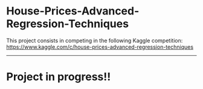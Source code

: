 # House-Prices-Advanced-Regression-Techniques
This project consists in competing in the following Kaggle competition:  https://www.kaggle.com/c/house-prices-advanced-regression-techniques

---------------------------------
# Project in progress!!
